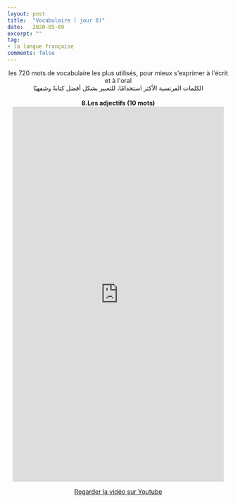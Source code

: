 ```yaml
---
layout: post
title:  "Vocabulaire ( jour 8)"
date:   2020-05-09
excerpt: ""
tag:
- la langue française
comments: false
---
```

 <center>     les 720 mots de vocabulaire les plus utilisés, pour mieux s'exprimer à l'écrit et à l'oral <br> الكلمات الفرنسية الأكثر استخدامًا، للتعبير بشكل أفضل كتابةً وشفهيًا <br><br>     <strong> 8.Les adjectifs (10 mots)</strong>     <br> <iframe width="480" height="853" src="https://www.youtube.com/embed/lacMspNcYGE" title="youtube video player" frameborder="0" allow="accelerometer, autoplay, clipboard-write, encrypted-media, gyroscope, picture-in-picture, web-share" allowfullscreen></iframe>     <br> <p markdown="0"><a href="https://youtube.com/shorts/lacMspNcYGE" class="btn btn-danger" target="_blank">Regarder la vidéo sur Youtube</a></p> </center>
